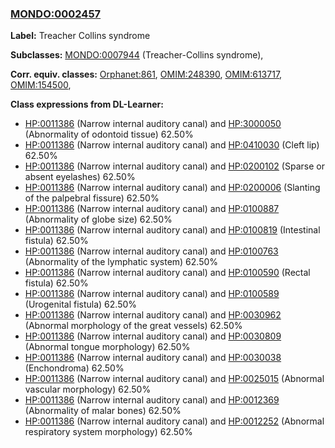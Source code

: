 
### [MONDO:0002457](http://purl.obolibrary.org/obo/MONDO_0002457)
**Label:** Treacher Collins syndrome

**Subclasses:** [MONDO:0007944](http://purl.obolibrary.org/obo/MONDO_0007944) (Treacher-Collins syndrome), 

**Corr. equiv. classes:** [Orphanet:861](http://www.orpha.net/ORDO/Orphanet_861), [OMIM:248390](http://purl.obolibrary.org/obo/OMIM_248390), [OMIM:613717](http://purl.obolibrary.org/obo/OMIM_613717), [OMIM:154500](http://purl.obolibrary.org/obo/OMIM_154500), 

**Class expressions from DL-Learner:**

- [HP:0011386](http://purl.obolibrary.org/obo/HP_0011386) (Narrow internal auditory canal) and [HP:3000050](http://purl.obolibrary.org/obo/HP_3000050) (Abnormality of odontoid tissue) 62.50%
- [HP:0011386](http://purl.obolibrary.org/obo/HP_0011386) (Narrow internal auditory canal) and [HP:0410030](http://purl.obolibrary.org/obo/HP_0410030) (Cleft lip) 62.50%
- [HP:0011386](http://purl.obolibrary.org/obo/HP_0011386) (Narrow internal auditory canal) and [HP:0200102](http://purl.obolibrary.org/obo/HP_0200102) (Sparse or absent eyelashes) 62.50%
- [HP:0011386](http://purl.obolibrary.org/obo/HP_0011386) (Narrow internal auditory canal) and [HP:0200006](http://purl.obolibrary.org/obo/HP_0200006) (Slanting of the palpebral fissure) 62.50%
- [HP:0011386](http://purl.obolibrary.org/obo/HP_0011386) (Narrow internal auditory canal) and [HP:0100887](http://purl.obolibrary.org/obo/HP_0100887) (Abnormality of globe size) 62.50%
- [HP:0011386](http://purl.obolibrary.org/obo/HP_0011386) (Narrow internal auditory canal) and [HP:0100819](http://purl.obolibrary.org/obo/HP_0100819) (Intestinal fistula) 62.50%
- [HP:0011386](http://purl.obolibrary.org/obo/HP_0011386) (Narrow internal auditory canal) and [HP:0100763](http://purl.obolibrary.org/obo/HP_0100763) (Abnormality of the lymphatic system) 62.50%
- [HP:0011386](http://purl.obolibrary.org/obo/HP_0011386) (Narrow internal auditory canal) and [HP:0100590](http://purl.obolibrary.org/obo/HP_0100590) (Rectal fistula) 62.50%
- [HP:0011386](http://purl.obolibrary.org/obo/HP_0011386) (Narrow internal auditory canal) and [HP:0100589](http://purl.obolibrary.org/obo/HP_0100589) (Urogenital fistula) 62.50%
- [HP:0011386](http://purl.obolibrary.org/obo/HP_0011386) (Narrow internal auditory canal) and [HP:0030962](http://purl.obolibrary.org/obo/HP_0030962) (Abnormal morphology of the great vessels) 62.50%
- [HP:0011386](http://purl.obolibrary.org/obo/HP_0011386) (Narrow internal auditory canal) and [HP:0030809](http://purl.obolibrary.org/obo/HP_0030809) (Abnormal tongue morphology) 62.50%
- [HP:0011386](http://purl.obolibrary.org/obo/HP_0011386) (Narrow internal auditory canal) and [HP:0030038](http://purl.obolibrary.org/obo/HP_0030038) (Enchondroma) 62.50%
- [HP:0011386](http://purl.obolibrary.org/obo/HP_0011386) (Narrow internal auditory canal) and [HP:0025015](http://purl.obolibrary.org/obo/HP_0025015) (Abnormal vascular morphology) 62.50%
- [HP:0011386](http://purl.obolibrary.org/obo/HP_0011386) (Narrow internal auditory canal) and [HP:0012369](http://purl.obolibrary.org/obo/HP_0012369) (Abnormality of malar bones) 62.50%
- [HP:0011386](http://purl.obolibrary.org/obo/HP_0011386) (Narrow internal auditory canal) and [HP:0012252](http://purl.obolibrary.org/obo/HP_0012252) (Abnormal respiratory system morphology) 62.50%



